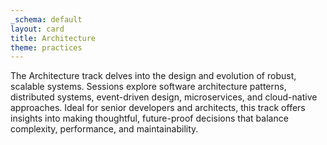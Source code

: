 ```yaml
---
_schema: default
layout: card
title: Architecture
theme: practices
---
```

The Architecture track delves into the design and evolution of robust, scalable systems. Sessions explore software architecture patterns, distributed systems, event-driven design, microservices, and cloud-native approaches. Ideal for senior developers and architects, this track offers insights into making thoughtful, future-proof decisions that balance complexity, performance, and maintainability.